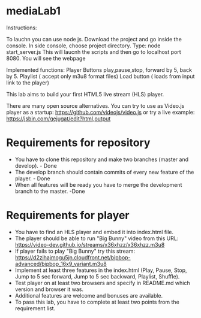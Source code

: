 # mediaLab1

Instructions:

To lauchn you can use node js.
Download the project and go inside the console.
In side console, choose project directory.
Type:
node start_server.js
This will laucnh the scripts and then go to localhost port 8080.
You will see the webpage

Implemented functions:
Player
Buttons play,pause,stop, forward by 5, back by 5.
Playlist ( accept only m3u8 format files)
Load button ( loads from input link to the player)


This lab aims to build your first HTML5 live stream (HLS) player.

There are many open source alternatives. You can try to use as Video.js player as a startup: https://github.com/videojs/video.js
or try a live example: https://jsbin.com/gejugat/edit?html,output

# Requirements for repository
  - You have to clone this repository and make two branches (master and develop). - Done
  - The develop branch should contain commits of every new feature of the player. - Done
  - When all features will be ready you have to merge the development branch to the master. -Done
 
# Requirements for player
  - You have to find an HLS player and embed it into index.html file.
  - The player should be able to run "Big Bunny" video from this URL: https://video-dev.github.io/streams/x36xhzz/x36xhzz.m3u8
  - If player fails to play "Big Bunny" try this stream: https://d2zihajmogu5jn.cloudfront.net/bipbop-advanced/bipbop_16x9_variant.m3u8
  - Implement at least three features in the index.html (Play, Pause, Stop, Jump to 5 sec forward, Jump to 5 sec backward, Playlist, Shuffle).
  - Test player on at least two browsers and specify in README.md which version and browser it was.
  - Additional features are welcome and bonuses are available.
  - To pass this lab, you have to complete at least two points from the requirement list.
